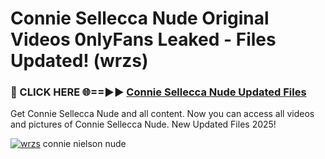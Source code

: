 # Connie Sellecca Nude Original Videos 0nlyFans Leaked - Files Updated! (wrzs)

<h3>🔴 CLICK HERE 🌐==►► <a href="https://tinyurl.com/yc6ubb5a" rel="nofollow">Connie Sellecca Nude Updated Files</a></h3>

Get Connie Sellecca Nude and all content. Now you can access all videos and pictures of Connie Sellecca Nude. New Updated Files 2025!

[![wrzs](https://i.imgur.com/7eu0CRL.gif)](https://tinyurl.com/yc6ubb5a)
connie nielson nude